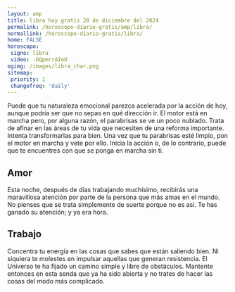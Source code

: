 ```yaml
---
layout: amp
title: libra hoy gratis 28 de diciembre del 2024 
permalink: /horoscopo-diario-gratis/amp/libra/
normallink: /horoscopo-diario-gratis/libra/
home: FALSE
horoscopo:
 signo: libra
 video: -DQpmrrAIeU
ogimg: /images/libra_char.png
sitemap:
 priority: 1
 changefreq: 'daily'
---
```



Puede que tu naturaleza emocional parezca acelerada por la acción de hoy, aunque podría ser que no sepas en qué dirección ir. El motor está en marcha pero, por alguna razón, el parabrisas se ve un poco nublado. Trata de afinar en las áreas de tu vida que necesiten de una reforma importante. Intenta transformarlas para bien. Una vez que tu parabrisas esté limpio, pon el motor en marcha y vete por ello. Inicia la acción o, de lo contrario, puede que te encuentres con que se ponga en marcha sin ti.

## Amor

Esta noche, después de días trabajando muchísimo, recibirás una maravillosa atención por parte de la persona que más amas en el mundo. No pienses que se trata simplemente de suerte porque no es así. Te has ganado su atención; y ya era hora.

## Trabajo

Concentra tu energía en las cosas que sabes que están saliendo bien. Ni siquiera te molestes en impulsar aquellas que generan resistencia. El Universo te ha fijado un camino simple y libre de obstáculos. Mantente entonces en esta senda que ya ha sido abierta y no trates de hacer las cosas del modo más complicado.